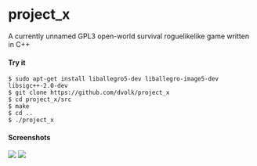 # project_x

A currently unnamed GPL3 open-world survival roguelikelike game written in C++

#### Try it
    $ sudo apt-get install liballegro5-dev liballegro-image5-dev libsigc++-2.0-dev
    $ git clone https://github.com/dvolk/project_x
    $ cd project_x/src
    $ make
    $ cd ..
    $ ./project_x

#### Screenshots

<img src="https://i.imgur.com/OktNwYm.png">
<img src="https://i.imgur.com/JqHAENC.png">

